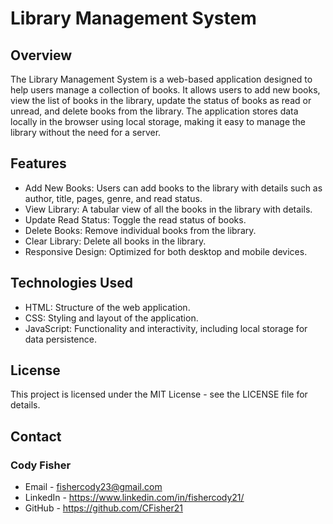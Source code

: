 # Library Management System


## Overview
The Library Management System is a web-based application designed to help users manage a collection of books. It allows users to add new books, view the list of books in the library, update the status of books as read or unread, and delete books from the library. The application stores data locally in the browser using local storage, making it easy to manage the library without the need for a server.

## Features
- Add New Books: Users can add books to the library with details such as author, title, pages, genre, and read status.
- View Library: A tabular view of all the books in the library with details.
- Update Read Status: Toggle the read status of books.
- Delete Books: Remove individual books from the library.
- Clear Library: Delete all books in the library.
- Responsive Design: Optimized for both desktop and mobile devices.

## Technologies Used
- HTML: Structure of the web application.
- CSS: Styling and layout of the application.
- JavaScript: Functionality and interactivity, including local storage for data persistence.

## License
This project is licensed under the MIT License - see the LICENSE file for details.

## Contact
### Cody Fisher

- Email - fishercody23@gmail.com
- LinkedIn - https://www.linkedin.com/in/fishercody21/
- GitHub - https://github.com/CFisher21

